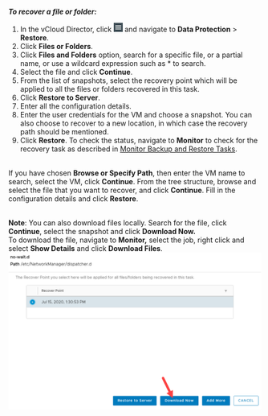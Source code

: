 ***To recover a file or folder:***

1. In the vCloud Director, click ![img](images/hamburger_menu.png) and navigate to **Data Protection** > **Restore**.
2. Click **Files or Folders**.
3. Click **Files and Folders** option, search for a specific file, or a partial name, or use a wildcard expression such as * to search.
4. Select the file and click **Continue**.
5. From the list of snapshots, select the recovery point which will be applied to all the files or folders recovered in this task. 
6. Click **Restore to Server**.
7. Enter all the configuration details. 
8. Enter the user credentials for the VM and choose a snapshot. You can also choose to recover to a new location, in which case the recovery path should be mentioned. 
9. Click **Restore**.
   To check the status, navigate to **Monitor** to check for the recovery task as described in [Monitor Backup and Restore Tasks](https://github.com/cohesity/cohesity-vcd-extension/wiki/Monitor-Backup-and-Restore-Tasks). <br/><br/>

If you have chosen **Browse or Specify Path**, then enter the VM name to search, select the VM, click **Continue**. From the tree structure, browse and select the file that you want to recover, and click **Continue**. Fill in the configuration details and click **Restore**. <br/><br/>

   **Note**: You can also download files locally. Search for the file, click **Continue**, select the snapshot and click **Download Now.** <br/>
To download the file, navigate to **Monitor,** select the job, right click and select **Show Details** and click **Download Files**. <br/>
   <img src="images/download.png" style="zoom:60%;" />